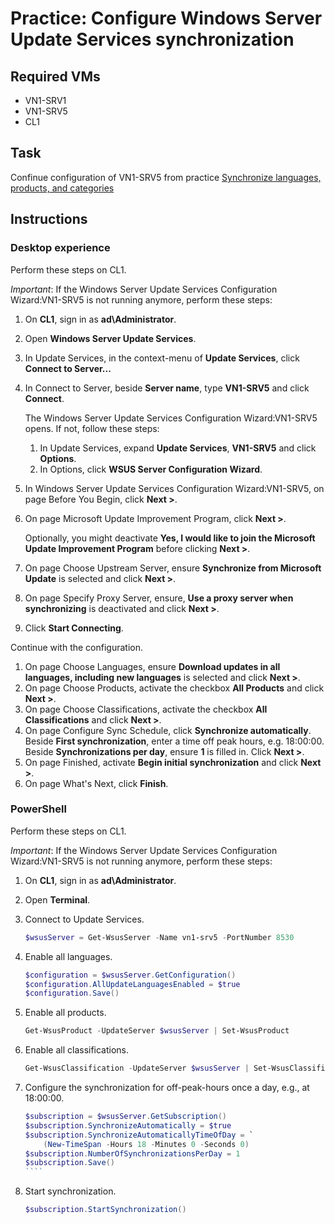 # Practice: Configure Windows Server Update Services synchronization

## Required VMs

* VN1-SRV1
* VN1-SRV5
* CL1

## Task

Confinue configuration of VN1-SRV5 from practice [Synchronize languages, products, and categories](Synchronize-languages-products-and-categories.md)


## Instructions

### Desktop experience

Perform these steps on CL1.

*Important*: If the Windows Server Update Services Configuration Wizard:VN1-SRV5 is not running anymore, perform these steps:

1. On **CL1**, sign in as **ad\Administrator**.
1. Open **Windows Server Update Services**.
1. In Update Services, in the context-menu of **Update Services**, click **Connect to Server...**
1. In Connect to Server, beside **Server name**, type **VN1-SRV5** and click **Connect**.

    The Windows Server Update Services Configuration Wizard:VN1-SRV5 opens. If not, follow these steps:

    1. In Update Services, expand **Update Services**, **VN1-SRV5** and click **Options**.
    1. In Options, click **WSUS Server Configuration Wizard**.
1. In Windows Server Update Services Configuration Wizard:VN1-SRV5, on page Before You Begin, click **Next >**.
1. On page Microsoft Update Improvement Program, click **Next >**.

    Optionally, you might deactivate **Yes, I would like to join the Microsoft Update Improvement Program** before clicking **Next >**.

1. On page Choose Upstream Server, ensure **Synchronize from Microsoft Update** is selected and click **Next >**.
1. On page Specify Proxy Server, ensure, **Use a proxy server when synchronizing** is deactivated and click **Next >**.
1. Click **Start Connecting**.

Continue with the configuration.

1. On page Choose Languages, ensure **Download updates in all languages, including new languages** is selected and click **Next >**.
1. On page Choose Products, activate the checkbox **All Products** and click **Next >**.
1. On page Choose Classifications, activate the checkbox **All Classifications** and click **Next >**.
1. On page Configure Sync Schedule, click **Synchronize automatically**. Beside **First synchronization**, enter a time off peak hours, e.g. 18:00:00. Beside **Synchronizations per day**, ensure **1** is filled in. Click **Next >**.
1. On page Finished, activate **Begin initial synchronization** and click **Next >**.
1. On page What's Next, click **Finish**.

### PowerShell

Perform these steps on CL1.

*Important*: If the Windows Server Update Services Configuration Wizard:VN1-SRV5 is not running anymore, perform these steps:


1. On **CL1**, sign in as **ad\Administrator**.
1. Open **Terminal**.
1. Connect to Update Services.

    ````powershell
    $wsusServer = Get-WsusServer -Name vn1-srv5 -PortNumber 8530
    ````

1. Enable all languages.

    ````powershell
    $configuration = $wsusServer.GetConfiguration()
    $configuration.AllUpdateLanguagesEnabled = $true
    $configuration.Save()
    ````

1. Enable all products.

    ````powershell
    Get-WsusProduct -UpdateServer $wsusServer | Set-WsusProduct
    ````

1. Enable all classifications.

    ````powershell
    Get-WsusClassification -UpdateServer $wsusServer | Set-WsusClassification
    ````

1. Configure the synchronization for off-peak-hours once a day, e.g., at 18:00:00.

    `````powershell
    $subscription = $wsusServer.GetSubscription()
    $subscription.SynchronizeAutomatically = $true
    $subscription.SynchronizeAutomaticallyTimeOfDay = `
        (New-TimeSpan -Hours 18 -Minutes 0 -Seconds 0)
    $subscription.NumberOfSynchronizationsPerDay = 1
    $subscription.Save()
    ````

1. Start synchronization.

    ````powershell
    $subscription.StartSynchronization()
    ````
